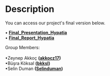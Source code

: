 # Description

You can access our project's final version below.

• **<a href="https://github.com/MAT-381E-Project-Team/Final_Presentation_Hypatia" target="_blank">Final_Presentation_Hypatia </a>** <br>
• **<a href="https://github.com/MAT-381E-Project-Team/Final_Report_Hypatia" target="_blank">Final_Report_Hypatia </a>** <br>

Group Members: <br><br>
•Zeynep Akkoç **(<a href="https://github.com/akkocz17" target="_blank">akkocz17</a>) <br>**
•Büşra Köksal **(<a href="https://github.com/bkksl" target="_blank">bkksl</a>) <br>**
•Selin Duman  **(<a href="https://github.com/Selinduman" target="_blank">Selinduman</a>) <br>**


